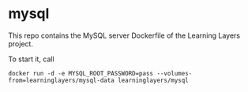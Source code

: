 # mysql
This repo contains the MySQL server Dockerfile of the Learning Layers project.

To start it, call

`docker run -d -e MYSQL_ROOT_PASSWORD=pass --volumes-from=learninglayers/mysql-data learninglayers/mysql`
